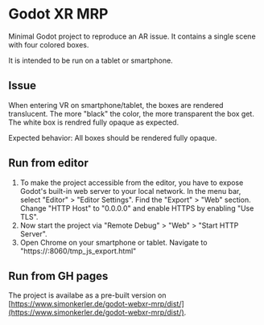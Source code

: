 # Godot XR MRP

Minimal Godot project to reproduce an AR issue. It contains a single scene with four colored boxes.

It is intended to be run on a tablet or smartphone.

## Issue

When entering VR on smartphone/tablet, the boxes are rendered translucent. The more "black" the color, the more transparent the box get. The white box is rendred fully opaque as expected.

Expected behavior: All boxes should be rendered fully opaque.

## Run from editor

1. To make the project accessible from the editor, you have to expose Godot's built-in web server to your local network. In the menu bar, select "Editor" > "Editor Settings". Find the "Export" > "Web" section. Change "HTTP Host" to "0.0.0.0" and enable HTTPS by enabling "Use TLS".
2. Now start the project via "Remote Debug" > "Web" > "Start HTTP Server".
3. Open Chrome on your smartphone or tablet. Navigate to "https://<your-dev-machine-ip>:8060/tmp_js_export.html"

## Run from GH pages

The project is availabe as a pre-built version on [https://www.simonkerler.de/godot-webxr-mrp/dist/](https://www.simonkerler.de/godot-webxr-mrp/dist/).
